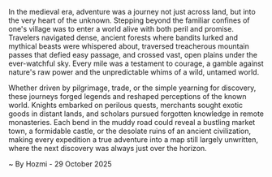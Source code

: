 
In the medieval era, adventure was a journey not just across land, but into the very heart of the unknown. Stepping beyond the familiar confines of one's village was to enter a world alive with both peril and promise. Travelers navigated dense, ancient forests where bandits lurked and mythical beasts were whispered about, traversed treacherous mountain passes that defied easy passage, and crossed vast, open plains under the ever-watchful sky. Every mile was a testament to courage, a gamble against nature's raw power and the unpredictable whims of a wild, untamed world.

Whether driven by pilgrimage, trade, or the simple yearning for discovery, these journeys forged legends and reshaped perceptions of the known world. Knights embarked on perilous quests, merchants sought exotic goods in distant lands, and scholars pursued forgotten knowledge in remote monasteries. Each bend in the muddy road could reveal a bustling market town, a formidable castle, or the desolate ruins of an ancient civilization, making every expedition a true adventure into a map still largely unwritten, where the next discovery was always just over the horizon.

~ By Hozmi - 29 October 2025
